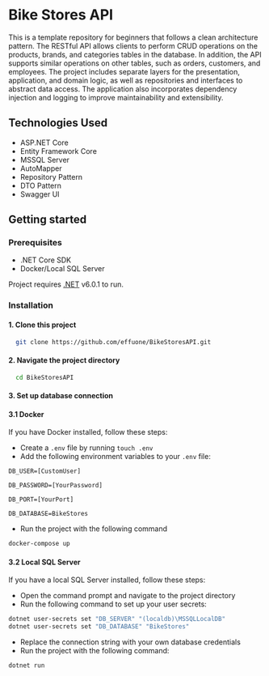 # Bike Stores API

This is a template repository for beginners that follows a clean architecture pattern. The RESTful API allows clients to perform CRUD operations on the products, brands, and categories tables in the database. In addition, the API supports similar operations on other tables, such as orders, customers, and employees. The project includes separate layers for the presentation, application, and domain logic, as well as repositories and interfaces to abstract data access. The application also incorporates dependency injection and logging to improve maintainability and extensibility.

## Technologies Used

- ASP.NET Core
- Entity Framework Core
- MSSQL Server 
- AutoMapper
- Repository Pattern
- DTO Pattern
- Swagger UI

## Getting started
### Prerequisites

- .NET Core SDK
- Docker/Local SQL Server

Project requires [.NET](https://dotnet.microsoft.com/en-us/) v6.0.1 to run.

### Installation

#### 1. Clone this project
```bash
  git clone https://github.com/effuone/BikeStoresAPI.git
```
#### 2. Navigate the project directory
```bash
  cd BikeStoresAPI
```
#### 3. Set up database connection
#### 3.1 Docker
If you have Docker installed, follow these steps:
- Create a `.env` file by running `touch .env`
- Add the following environment variables to your `.env` file:

`DB_USER=[CustomUser]`

`DB_PASSWORD=[YourPassword]`

`DB_PORT=[YourPort]`

`DB_DATABASE=BikeStores`

- Run the project with the following command 
```sh
docker-compose up
```
#### 3.2 Local SQL Server
If you have a local SQL Server installed, follow these steps:
- Open the command prompt and navigate to the project directory
- Run the following command to set up your user secrets:
```sh
dotnet user-secrets set "DB_SERVER" "(localdb)\MSSQLLocalDB"
dotnet user-secrets set "DB_DATABASE" "BikeStores"
```
- Replace the connection string with your own database credentials
- Run the project with the following command:
```sh
dotnet run 
```